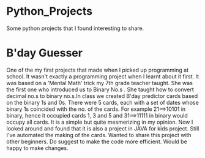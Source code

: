# Python_Projects
Some python projects that I found interesting to share.

# B'day Guesser
One of the my first projects that made when I picked up programming at school. It wasn't exactly a programming project when I learnt about it first.
It was based on a 'Mental Math' trick my 7th grade teacher taught. 
She was the first one who introduced us to Binary No.s . She taught how to convert decimal no.s to binary no.s.In class we created B'day predictor cards based on the binary 1s and 0s. 
There were 5 cards, each with a set of dates whose binary 1s coincided with the no. of the cards. 
For example 21==>10101 in binary, hence it occupied cards 1, 3 and 5 and 31==>11111 in binary would occupy all cards.
It is a simple but quite mesmerizing in my opinion. Now I looked around and found that it is also a project in JAVA for kids project. Still I've automated the making of the cards.
Wanted to share this project with other beginners. Do suggest to make the code more efficient. Would be happy to make changes.
